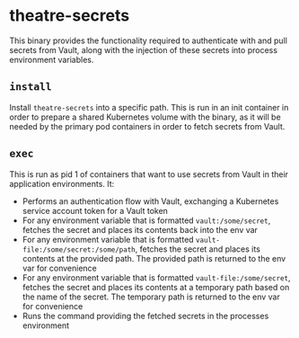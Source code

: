 # theatre-secrets


This binary provides the functionality required to authenticate with and pull
secrets from Vault, along with the injection of these secrets into process
environment variables.

## `install`

Install `theatre-secrets` into a specific path.  This is run in an init
container in order to prepare a shared Kubernetes volume with the binary,
as it will be needed by the primary pod containers in order to fetch secrets
from Vault.

## `exec`

This is run as pid 1 of containers that want to use secrets from Vault in their
application environments. It:

- Performs an authentication flow with Vault, exchanging a Kubernetes service
  account token for a Vault token
- For any environment variable that is formatted `vault:/some/secret`, fetches
  the secret and places its contents back into the env var
- For any environment variable that is formatted
  `vault-file:/some/secret:/some/path`, fetches the secret and places its
  contents at the provided path. The provided path is returned to the env var
  for convenience
- For any environment variable that is formatted `vault-file:/some/secret`,
  fetches the secret and places its contents at a temporary path based on the
  name of the secret. The temporary path is returned to the env var for
  convenience
- Runs the command providing the fetched secrets in the processes environment

